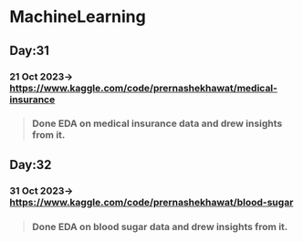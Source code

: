 # MachineLearning


## Day:31 ##
### 21 Oct 2023-> https://www.kaggle.com/code/prernashekhawat/medical-insurance ###
> ### Done EDA on medical insurance data and drew insights from it. ###


## Day:32 ##
### 31 Oct 2023-> https://www.kaggle.com/code/prernashekhawat/blood-sugar ###
> ### Done EDA on blood sugar data and drew insights from it. ###
